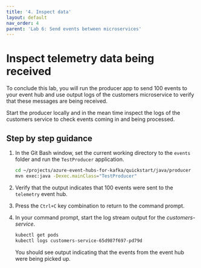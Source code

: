 ```yaml
---
title: '4. Inspect data'
layout: default
nav_order: 4
parent: 'Lab 6: Send events between microservices'
---
```


# Inspect telemetry data being received

To conclude this lab, you will run the producer app to send 100 events to your event hub and use output logs of the customers microservice to verify that these messages are being received.

Start the producer locally and in the mean time inspect the logs of the customers service to check events coming in and being processed.

## Step by step guidance

1. In the Git Bash window, set the current working directory to the `events` folder and run the `TestProducer` application.

   ```bash
   cd ~/projects/azure-event-hubs-for-kafka/quickstart/java/producer
   mvn exec:java -Dexec.mainClass="TestProducer"
   ```

1. Verify that the output indicates that 100 events were sent to the `telemetry` event hub.

1. Press the `Ctrl+C` key combination to return to the command prompt.

1. In your command prompt, start the log stream output for the _customers-service_.

   ```bash
   kubectl get pods
   kubectl logs customers-service-65d987f697-pd79d
   ```

   You should see output indicating that the events from the event hub were being picked up.
